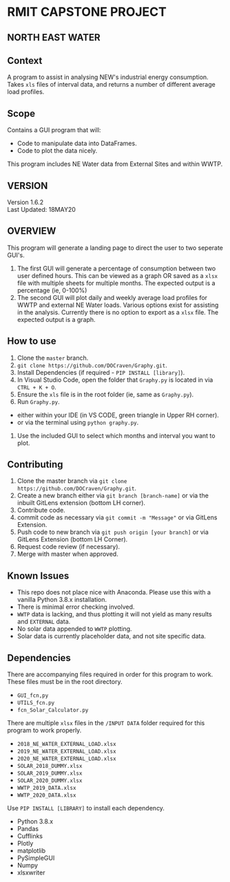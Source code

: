 
# RMIT CAPSTONE PROJECT 
## NORTH EAST WATER

## Context
A program to assist in analysing NEW's industrial energy consumption. Takes `xls` files of interval data, and returns a number of different average load profiles. 

## Scope

Contains a GUI program that will:

- Code to manipulate data into DataFrames.
- Code to plot the data nicely.

This program includes NE Water data from External Sites and within WWTP. 


## VERSION 

Version 1.6.2  
Last Updated: 18MAY20


## OVERVIEW
This program will generate a landing page to direct the user to two seperate GUI's. 

1.  The first GUI will generate a percentage of consumption between two user defined hours. This can be viewed as a graph OR saved as a `xlsx` file with multiple sheets for multiple months. The expected output is a percentage (ie, 0-100%)
1.  The second GUI will plot daily and weekly average load profiles for WWTP and external NE Water loads. Various options exist for assisting in the analysis. Currently there is no option to export as a `xlsx` file. The expected output is a graph. 

## How to use

1. Clone the `master` branch. 
  1.   `git clone https://github.com/DOCraven/Graphy.git`.
1. Install Dependencies (if required - `PIP INSTALL [library]`).
1. In Visual Studio Code, open the folder that `Graphy.py` is located in via `CTRL + K + O`.
1. Ensure the `xls` file is in the root folder (ie, same as `Graphy.py`).
1. Run `Graphy.py`. 
-  either within your IDE (in VS CODE, green triangle in Upper RH corner).
-  or via the terminal using  `python graphy.py`.
1. Use the included GUI to select which months and interval you want to plot.


## Contributing 
1.  Clone the master branch via `git clone https://github.com/DOCraven/Graphy.git`.
1.  Create a new branch either via `git branch [branch-name]` or via the inbuilt GitLens extension (bottom LH corner).
1.  Contribute code.
1.  commit code as necessary via `git commit -m "Message"` or via GitLens Extension.
1.  Push code to new branch via `git push origin [your branch]` or via GitLens Extension (bottom LH Corner).
1.  Request code review (if necessary).
1.  Merge with master when approved.

## Known Issues


- This repo does not place nice with Anaconda. Please use this with a vanilla Python 3.8.x installation.
- There is minimal error checking involved. 
- `WWTP` data is lacking, and thus plotting it will not yield as many results and `EXTERNAL` data. 
- No solar data appended to `WWTP` plotting. 
- Solar data is currently placeholder data, and not site specific data. 


## Dependencies

There are accompanying files required in order for this program to work. These files must be in the root directory. 
-  `GUI_fcn,py`
-  `UTILS_fcn.py`
-  `fcn_Solar_Calculator.py`

There are multiple `xlsx` files in the `/INPUT DATA` folder required for this program to work properly. 
-  `2018_NE_WATER_EXTERNAL_LOAD.xlsx`
-  `2019_NE_WATER_EXTERNAL_LOAD.xlsx`
-  `2020_NE_WATER_EXTERNAL_LOAD.xlsx`
-  `SOLAR_2018_DUMMY.xlsx`
-  `SOLAR_2019_DUMMY.xlsx`
-  `SOLAR_2020_DUMMY.xlsx`
-  `WWTP_2019_DATA.xlsx`
-  `WWTP_2020_DATA.xlsx`


Use `PIP INSTALL [LIBRARY]` to install each dependency. 

-  Python 3.8.x
-  Pandas
-  Cufflinks
-  Plotly 
-  matplotlib
-  PySimpleGUI
-  Numpy
-  xlsxwriter
